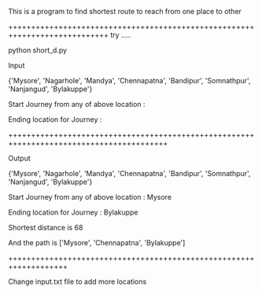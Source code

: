 
This is a program to find shortest route to reach from one place to other 


++++++++++++++++++++++++++++++++++++++++++++++++++++++++++++++++++++++++++++
try .....

python short_d.py 


Input

{'Mysore', 'Nagarhole', 'Mandya', 'Chennapatna', 'Bandipur', 'Somnathpur', 'Nanjangud', 'Bylakuppe'}

Start Journey from any of above location : 

Ending location for Journey : 

+++++++++++++++++++++++++++++++++++++++++++++++++++++++++++++++++++++++++++++++++++++++++


Output


{'Mysore', 'Nagarhole', 'Mandya', 'Chennapatna', 'Bandipur', 'Somnathpur', 'Nanjangud', 'Bylakuppe'}

Start Journey from any of above location : Mysore

Ending location for Journey : Bylakuppe

Shortest distance is 68

And the path is ['Mysore', 'Chennapatna', 'Bylakuppe']


+++++++++++++++++++++++++++++++++++++++++++++++++++++++++++++++++++

Change input.txt file to add more locations
